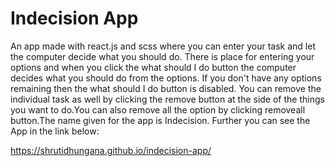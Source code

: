 # Indecision App

An app made with react.js and scss where you can enter your task and let the computer decide what you should do. There is place for entering your options and when you click the what should I do button the computer decides what you should do from the options. If you don't have any options remaining then the what should I do button is disabled. You can remove the individual task as well by clicking the remove button at the side of the things you want to do.You can also remove all the option by clicking removeall button.The name given for the app is Indecision. Further you can see the App in the link below:

https://shrutidhungana.github.io/indecision-app/
